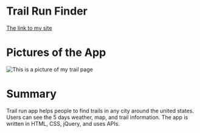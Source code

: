 # Trail Run Finder
[The link to my site](https://oogiisar.github.io/trailrunfinder/)
# Pictures of the App
![This is a picture of my trail page](https://https://oogiisar.github.io/trailrunfinder/img/trailrun.png "Logo Title Text 1")
# Summary 
Trail run app helps people to find trails in any city around the united states. Users can see the 5 days weather, map, and trail information. The app is written in HTML, CSS, jQuery, and uses APIs.